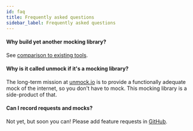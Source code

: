 ```yaml
---
id: faq
title: Frequently asked questions
sidebar_label: Frequently asked questions
---
```


#### Why build yet another mocking library?

See [comparison to existing tools](comparison.md).

#### Why is it called unmock if it's a mocking library?

The long-term mission at [unmock.io](https://unmock.io) is to provide a functionally adequate mock of the internet, so you don't have to mock. This mocking library is a side-product of that.

#### Can I record requests and mocks?

Not yet, but soon you can! Please add feature requests in [GitHub](https://github.com/unmock/unmock-js).
